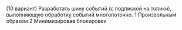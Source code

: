 (10 вариант) Разработать шину событий (с подпиской на топики), выполняющую обработку событий многопоточно.
1 Произвольным образом 2 Минимизировав блокировки